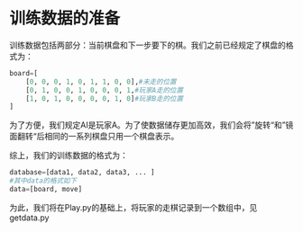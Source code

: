 # 训练数据的准备

训练数据包括两部分：当前棋盘和下一步要下的棋。我们之前已经规定了棋盘的格式为：

~~~python
board=[
    [0, 0, 0, 1, 0, 1, 1, 0, 0],#未走的位置
    [0, 1, 0, 0, 1, 0, 0, 0, 1,#玩家A走的位置
    [1, 0, 1, 0, 0, 0, 0, 1, 0]#玩家B走的位置
]
~~~

为了方便，我们规定AI是玩家A。为了使数据储存更加高效，我们会将”旋转“和”镜面翻转“后相同的一系列棋盘只用一个棋盘表示。

综上，我们的训练数据的格式为：

~~~python
database=[data1, data2, data3, ... ]
#其中data的格式如下
data=[board, move]
~~~

为此，我们将在Play.py的基础上，将玩家的走棋记录到一个数组中，见getdata.py